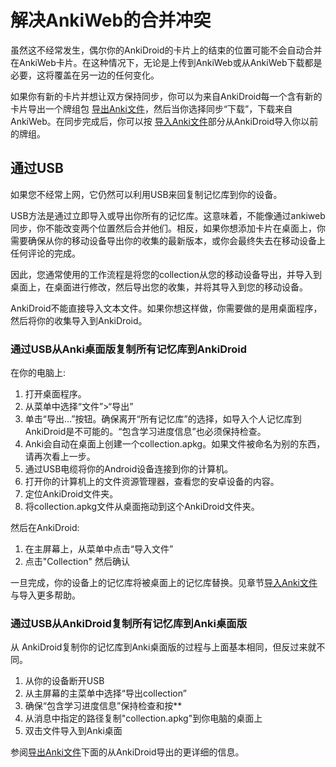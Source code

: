 # 解决AnkiWeb的合并冲突
虽然这不经常发生，偶尔你的AnkiDroid的卡片上的结束的位置可能不会自动合并在AnkiWeb卡片。在这种情况下，无论是上传到AnkiWeb或从AnkiWeb下载都是必要，这将覆盖在另一边的任何变化。

如果你有新的卡片并想让双方保持同步，你可以为来自AnkiDroid每一个含有新的卡片导出一个牌组包 [导出Anki文件](导出.md)，然后当你选择同步“下载”，下载来自AnkiWeb。在同步完成后，你可以按 [导入Anki文件](导入.md)部分从AnkiDroid导入你以前的牌组。

## 通过USB

如果您不经常上网，它仍然可以利用USB来回复制记忆库到你的设备。

USB方法是通过立即导入或导出你所有的记忆库。这意味着，不能像通过ankiweb同步，你不能改变两个位置然后合并他们。相反，如果你想添加卡片在桌面上，你需要确保从你的移动设备导出你的收集的最新版本，或你会最终失去在移动设备上任何评论的完成。

因此，您通常使用的工作流程是将您的collection从您的移动设备导出，并导入到桌面上，在桌面进行修改，然后导出您的收集，并将其导入到您的移动设备。

AnkiDroid不能直接导入文本文件。如果你想这样做，你需要做的是用桌面程序，然后将你的收集导入到AnkiDroid。

### 通过USB从Anki桌面版复制所有记忆库到AnkiDroid

在你的电脑上:

 1. 打开桌面程序。
 2. 从菜单中选择“文件”>“导出”
 3. 单击“导出…”按钮。确保离开“所有记忆库”的选择，如导入个人记忆库到AnkiDroid是不可能的。“包含学习进度信息”也必须保持检查。
 4. Anki会自动在桌面上创建一个collection.apkg。如果文件被命名为别的东西，请再次看上一步。
 5. 通过USB电缆将你的Android设备连接到你的计算机。
 6. 打开你的计算机上的文件资源管理器，查看您的安卓设备的内容。
 7. 定位AnkiDroid文件夹。
 8. 将collection.apkg文件从桌面拖动到这个AnkiDroid文件夹。
 
然后在AnkiDroid:

 1. 在主屏幕上，从菜单中点击“导入文件”
 2. 点击"Collection" 然后确认
 
一旦完成，你的设备上的记忆库将被桌面上的记忆库替换。见章节[导入Anki文件](导入.md)与导入更多帮助。

### 通过USB从AnkiDroid复制所有记忆库到Anki桌面版

从 AnkiDroid复制你的记忆库到Anki桌面版的过程与上面基本相同，但反过来就不同。
 1. 从你的设备断开USB
 2. 从主屏幕的主菜单中选择“导出collection”
 3. 确保“包含学习进度信息”保持检查和按**
 4. 从消息中指定的路径复制"collection.apkg"到你电脑的桌面上
 5. 双击文件导入到Anki桌面
 
参阅[导出Anki文件](导出.md)下面的从AnkiDroid导出的更详细的信息。
